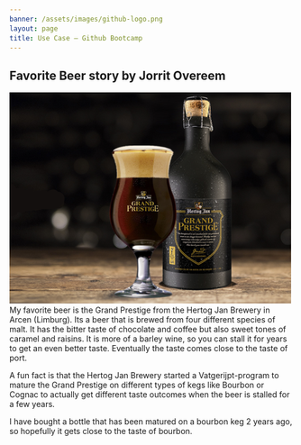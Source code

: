 ```yaml
---
banner: /assets/images/github-logo.png
layout: page
title: Use Case ― Github Bootcamp
---
```

<script src="/demonstrators/loki-1.0/assets/js/iframeResizer.min.js"></script>
<iframe style=" z-index: 9999; position: fixed; right: 0; bottom: 0; height: 0px; width: 0px;" id="loki-chat"
  scrolling="no" frameborder="0" allowtransparency="true" src="/demonstrators/loki-1.0/index.html"> 
</iframe>
<script>
  iFrameResize({ sizeHeight: true, sizeWidth: true, autoResize: false, checkOrigin: false,  heightCalculationMethod: 'grow' }, '#loki-chat')
</script>

## Favorite Beer story by Jorrit Overeem
<img src="./assets/images/bier_grandprestige.png"/>
 My favorite beer is the Grand Prestige from the Hertog Jan Brewery in Arcen (Limburg). Its a beer that is brewed from four different species of malt. It has the bitter taste of chocolate and coffee but also sweet tones of caramel and raisins. It is more of a barley wine, so you can stall it for years to get an even better taste. Eventually the taste comes close to the taste of port. 

 A fun fact is that the Hertog Jan Brewery started a Vatgerijpt-program to mature the Grand Prestige on different types of kegs like Bourbon or Cognac to actually get different taste outcomes when the beer is stalled for a few years. 

 I have bought a bottle that has been matured on a bourbon keg 2 years ago, so hopefully it gets close to the taste of bourbon.  



